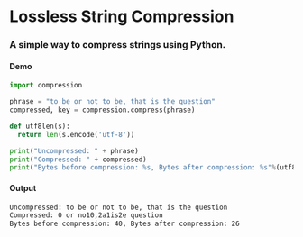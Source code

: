 # Lossless String Compression
### A simple way to compress strings using Python.


#### Demo
```py
import compression

phrase = "to be or not to be, that is the question"
compressed, key = compression.compress(phrase)

def utf8len(s):
  return len(s.encode('utf-8'))

print("Uncompressed: " + phrase)
print("Compressed: " + compressed)
print("Bytes before compression: %s, Bytes after compression: %s"%(utf8len(phrase), utf8len(compressed)))
```

#### Output
```bash
Uncompressed: to be or not to be, that is the question
Compressed: 0 or no10,2a1is2e question
Bytes before compression: 40, Bytes after compression: 26
```

